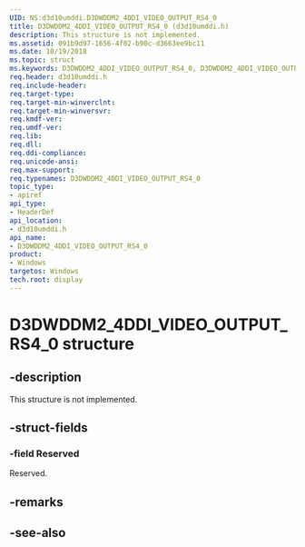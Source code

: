 ```yaml
---
UID: NS:d3d10umddi.D3DWDDM2_4DDI_VIDEO_OUTPUT_RS4_0
title: D3DWDDM2_4DDI_VIDEO_OUTPUT_RS4_0 (d3d10umddi.h)
description: This structure is not implemented.
ms.assetid: 091b9d97-1656-4f02-b90c-d3663ee9bc11
ms.date: 10/19/2018
ms.topic: struct
ms.keywords: D3DWDDM2_4DDI_VIDEO_OUTPUT_RS4_0, D3DWDDM2_4DDI_VIDEO_OUTPUT_RS4_0,
req.header: d3d10umddi.h
req.include-header:
req.target-type:
req.target-min-winverclnt:
req.target-min-winversvr:
req.kmdf-ver:
req.umdf-ver:
req.lib:
req.dll:
req.ddi-compliance:
req.unicode-ansi:
req.max-support:
req.typenames: D3DWDDM2_4DDI_VIDEO_OUTPUT_RS4_0
topic_type:
- apiref
api_type:
- HeaderDef
api_location:
- d3d10umddi.h
api_name:
- D3DWDDM2_4DDI_VIDEO_OUTPUT_RS4_0
product: 
- Windows
targetos: Windows
tech.root: display
---
```


# D3DWDDM2_4DDI_VIDEO_OUTPUT_RS4_0 structure

## -description

This structure is not implemented.

## -struct-fields

### -field Reserved

Reserved.

## -remarks

## -see-also
